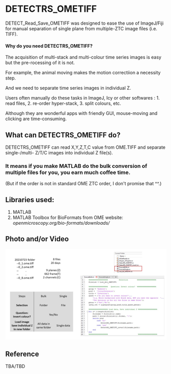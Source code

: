 # DETECTRS_OMETIFF

DETECT_Read_Save_OMETIFF was designed to ease the use of ImageJ/Fiji for manual separation of single plane from multiple-ZTC image files (i.e. TIFF).

####

#### Why do you need DETECTRS_OMETIFF?

The acquisition of multi-stack and multi-colour time series images is easy but the pre-rocessing of it is not.

For example, the animal moving makes the motion correctiion a necessity step.

And we need to separate time series images in individual Z.

Users often manually do these tasks in ImageJ, Icy or other softwares : 1. read files, 2. re-order hyper-stack, 3. split colours, etc.

Although they are wonderful apps with friendly GUI, mouse-moving and clicking are time-consuming.


## What can DETECTRS_OMETIFF do?
DETECTRS_OMETIFF can read X,Y,Z,T,C value from OME.TIFF and separate single-/multi- Z/T/C images into individual Z file(s).

### It means if you make MATLAB do the bulk conversion of multiple files for you, you earn much coffee time.

(But if the order is not in standard OME ZTC order, I don't promise that ^^.)

###

## Libraries used:
1. MATLAB
2. MATLAB Toolbox for BioFormats from OME website: *openmicroscopy.org/bio-formats/downloads/*

###

## Photo and/or Video

![Concept](https://github.com/pywugate/DetectRS_OMETIFF/blob/main/Slide.JPG)

## Reference 
TBA/TBD
